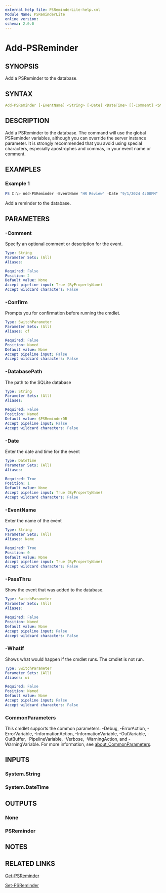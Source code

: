 ```yaml
---
external help file: PSReminderLite-help.xml
Module Name: PSReminderLite
online version:
schema: 2.0.0
---
```


# Add-PSReminder

## SYNOPSIS

Add a PSReminder to the database.

## SYNTAX

```yaml
Add-PSReminder [-EventName] <String> [-Date] <DateTime> [[-Comment] <String>] [-DatabasePath <String>] [-PassThru]  [-WhatIf] [-Confirm] [<CommonParameters>]
```

## DESCRIPTION

Add a PSReminder to the database. The command will use the global PSReminder variables, although you can override the server instance parameter. It is strongly recommended that you avoid using special characters, especially apostrophes and commas, in your event name or comment.

## EXAMPLES

### Example 1

```powershell
PS C:\> Add-PSReminder -EventName "HR Review" -Date "9/1/2024 4:00PM"
```

Add a reminder to the database.

## PARAMETERS

### -Comment

Specify an optional comment or description for the event.

```yaml
Type: String
Parameter Sets: (All)
Aliases:

Required: False
Position: 2
Default value: None
Accept pipeline input: True (ByPropertyName)
Accept wildcard characters: False
```

### -Confirm

Prompts you for confirmation before running the cmdlet.

```yaml
Type: SwitchParameter
Parameter Sets: (All)
Aliases: cf

Required: False
Position: Named
Default value: None
Accept pipeline input: False
Accept wildcard characters: False
```

### -DatabasePath

The path to the SQLite database

```yaml
Type: String
Parameter Sets: (All)
Aliases:

Required: False
Position: Named
Default value: $PSReminderDB
Accept pipeline input: False
Accept wildcard characters: False
```

### -Date

Enter the date and time for the event

```yaml
Type: DateTime
Parameter Sets: (All)
Aliases:

Required: True
Position: 1
Default value: None
Accept pipeline input: True (ByPropertyName)
Accept wildcard characters: False
```

### -EventName

Enter the name of the event

```yaml
Type: String
Parameter Sets: (All)
Aliases: Name

Required: True
Position: 0
Default value: None
Accept pipeline input: True (ByPropertyName)
Accept wildcard characters: False
```

### -PassThru

Show the event that was added to the database.

```yaml
Type: SwitchParameter
Parameter Sets: (All)
Aliases:

Required: False
Position: Named
Default value: None
Accept pipeline input: False
Accept wildcard characters: False
```

### -WhatIf

Shows what would happen if the cmdlet runs.
The cmdlet is not run.

```yaml
Type: SwitchParameter
Parameter Sets: (All)
Aliases: wi

Required: False
Position: Named
Default value: None
Accept pipeline input: False
Accept wildcard characters: False
```

### CommonParameters

This cmdlet supports the common parameters: -Debug, -ErrorAction, -ErrorVariable, -InformationAction, -InformationVariable, -OutVariable, -OutBuffer, -PipelineVariable, -Verbose, -WarningAction, and -WarningVariable. For more information, see [about_CommonParameters](http://go.microsoft.com/fwlink/?LinkID=113216).

## INPUTS

### System.String

### System.DateTime

## OUTPUTS

### None

### PSReminder

## NOTES

## RELATED LINKS

[Get-PSReminder](Get-PSReminder.md)

[Set-PSReminder](Set-PSReminder.md)
